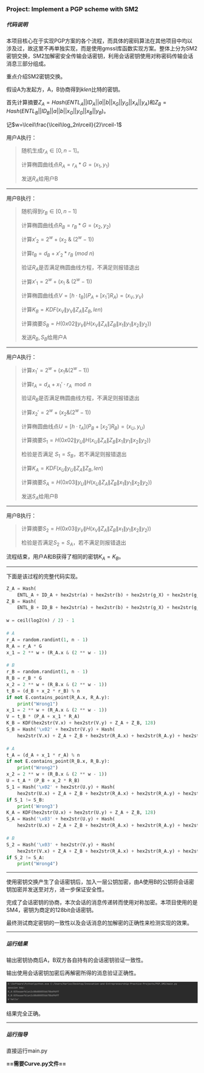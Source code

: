 ### **Project: Implement a PGP scheme with SM2**

##### 代码说明

本项目核心在于实现PGP方案的各个流程，而具体的密码算法在其他项目中均以涉及过，故这里不再单独实现，而是使用gmssl库函数实现方案。整体上分为SM2密钥交换，SM2加解密安全传输会话密钥，利用会话密钥使用对称密码传输会话消息三部分组成。

重点介绍SM2密钥交换。

假设A为发起方，A，B协商得到$klen$比特的密钥。

首先计算摘要$Z_A=Hash(ENTL_A||ID_A||a||b||x_G||y_G||x_A||y_A)$和$Z_B=Hash(ENTL_B||ID_B||a||b||x_G||y_G||x_B||y_B)$。

记$w=\lceil\frac{\lceil\log_2n\rceil}{2}\rceil-1$

用户A执行：

> 随机生成$r_A\in [0,n-1]$。
>
> 计算椭圆曲线点$R_A=r_A*G=(x_1,y_1)$
>
> 发送$R_A$给用户B

------

用户B执行：

> 随机得到$r_B\in [0,n-1]$
>
> 计算椭圆曲线点$R_B=r_B*G=(x_2,y_2)$
>
> 计算$x'_2 = 2^w+(x_2\ \mbox{\&} \ (2^w−1))$
>
> 计算$t_B = d_B + x'_2*r_B \ (mod\ n)$
>
> 验证$R_A$是否满足椭圆曲线方程，不满足则报错退出
>
> 计算$x'_1 = 2^w+(x_1\ \& \ (2^w−1))$
>
> 计算椭圆曲线点$V=[h \cdot t_B](P_A+[x_1']R_A) = (x_V,y_V)$
>
> 计算$K_B = KDF(x_V\|y_V\|Z_A\|Z_B,len)$
>
> 计算摘要$S_B = H(0x02\|y_V\|H(x_V\|Z_A\|Z_B\|x_1\|y_1\|x_2\|y_2))$
>
> 发送$R_B,S_B$​给用户A

------

用户A执行：

> 计算$x_1' = 2^w + (x_1 \& (2^w-1))$
>
> 计算$t_A = d_A+x_1' \cdot r_A \mod n$
>
> 验证$R_B$是否满足椭圆曲线方程，不满足则报错退出
>
> 计算$x_2' = 2^w + (x_2 \& (2^w-1))$
>
> 计算椭圆曲线点$U=[h \cdot t_A](P_B+[x_2']R_B) = (x_U,y_U)$
>
> 计算摘要$S_1 = H(0x02\|y_U\|H(x_U\|Z_A\|Z_B\|x_1\|y_1\|x_2\|y_2))$
>
> 检验是否满足 $S_1=S_B$，若不满足则报错退出
>
> 计算$K_A = KDF(x_U\|y_U\|Z_A\|Z_B,len)$
>
> 计算摘要$S_A = H(0x03\|y_U\|H(x_U\|Z_A\|Z_B\|x_1\|y_1\|x_2\|y_2))$
>
> 发送$S_A$给用户B

------

用户B执行：

> 计算摘要$S_2 = H(0x03\|y_V\|H(x_V\|Z_A\|Z_B\|x_1\|y_1\|x_2\|y_2))$
>
> 检验是否满足$S_2=S_A$，若不满足则报错退出

流程结束，用户A和B获得了相同的密钥$K_A=K_B$。

------

下面是该过程的完整代码实现。

```python
Z_A = Hash(
    ENTL_A + ID_A + hex2str(a) + hex2str(b) + hex2str(g_X) + hex2str(g_Y) + hex2str(P_A.x) + hex2str(P_A.y))
Z_B = Hash(
    ENTL_B + ID_B + hex2str(a) + hex2str(b) + hex2str(g_X) + hex2str(g_Y) + hex2str(P_B.x) + hex2str(P_B.y))

w = ceil(log2(n) / 2) - 1

# A
r_A = random.randint(1, n - 1)
R_A = r_A * G
x_1 = 2 ** w + (R_A.x & (2 ** w - 1))

# B
r_B = random.randint(1, n - 1)
R_B = r_B * G
x_2 = 2 ** w + (R_B.x & (2 ** w - 1))
t_B = (d_B + x_2 * r_B) % n
if not E.contains_point(R_A.x, R_A.y):
    print("Wrong1")
x_1 = 2 ** w + (R_A.x & (2 ** w - 1))
V = t_B * (P_A + x_1 * R_A)
K_B = KDF(hex2str(V.x) + hex2str(V.y) + Z_A + Z_B, 128)
S_B = Hash('\x02' + hex2str(V.y) + Hash(
    hex2str(V.x) + Z_A + Z_B + hex2str(R_A.x) + hex2str(R_A.y) + hex2str(R_B.x) + hex2str(R_B.y)))

# A
t_A = (d_A + x_1 * r_A) % n
if not E.contains_point(R_B.x, R_B.y):
    print("Wrong2")
x_2 = 2 ** w + (R_B.x & (2 ** w - 1))
U = t_A * (P_B + x_2 * R_B)
S_1 = Hash('\x02' + hex2str(U.y) + Hash(
    hex2str(U.x) + Z_A + Z_B + hex2str(R_A.x) + hex2str(R_A.y) + hex2str(R_B.x) + hex2str(R_B.y)))
if S_1 != S_B:
    print('Wrong3')
K_A = KDF(hex2str(U.x) + hex2str(U.y) + Z_A + Z_B, 128)
S_A = Hash('\x03' + hex2str(U.y) + Hash(
    hex2str(U.x) + Z_A + Z_B + hex2str(R_A.x) + hex2str(R_A.y) + hex2str(R_B.x) + hex2str(R_B.y)))

# B
S_2 = Hash('\x03' + hex2str(V.y) + Hash(
    hex2str(V.x) + Z_A + Z_B + hex2str(R_A.x) + hex2str(R_A.y) + hex2str(R_B.x) + hex2str(R_B.y)))
if S_2 != S_A:
    print("Wrong4")
```

------

使用密钥交换产生了会话密钥后，加入一层公钥加密，由A使用B的公钥将会话密钥加密并发送至对方，进一步保证安全性。

完成了会话密钥的协商，本次会话的消息传递转而使用对称加密。本项目使用的是SM4，密钥为商定的128bit会话密钥。

最终测试商定密钥的一致性以及会话消息的加解密的正确性来检测实现的效果。

------

##### 运行结果

输出密钥协商后A，B双方各自持有的会话密钥验证一致性。

输出使用会话密钥加密后再解密所得的消息验证正确性。

![image-20220725204853026](./result.png)

结果完全正确。

------

##### 运行指导

直接运行main.py

**==需要Curve.py文件==**